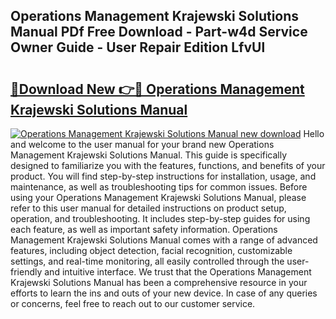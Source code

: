 ## Operations Management Krajewski Solutions Manual PDf Free Download - Part-w4d Service Owner Guide - User Repair Edition LfvUl

# <h2><a href="http://bc70899.oget.top/?id=Operations+Management+Krajewski+Solutions+Manual">🔗Download New 👉🔴 Operations Management Krajewski Solutions Manual</a></h2>

[![Operations Management Krajewski Solutions Manual new download](https://i.imgur.com/5g1atiW.png)](http://bc70899.oget.top/?id=Operations+Management+Krajewski+Solutions+Manual)
Hello and welcome to the user manual for your brand new Operations Management Krajewski Solutions Manual. This guide is specifically designed to familiarize you with the features, functions, and benefits of your product. You will find step-by-step instructions for installation, usage, and maintenance, as well as troubleshooting tips for common issues. Before using your Operations Management Krajewski Solutions Manual, please refer to this user manual for detailed instructions on product setup, operation, and troubleshooting. It includes step-by-step guides for using each feature, as well as important safety information. Operations Management Krajewski Solutions Manual comes with a range of advanced features, including object detection, facial recognition, customizable settings, and real-time monitoring, all easily controlled through the user-friendly and intuitive interface. We trust that the Operations Management Krajewski Solutions Manual has been a comprehensive resource in your efforts to learn the ins and outs of your new device. In case of any queries or concerns, feel free to reach out to our customer service.

